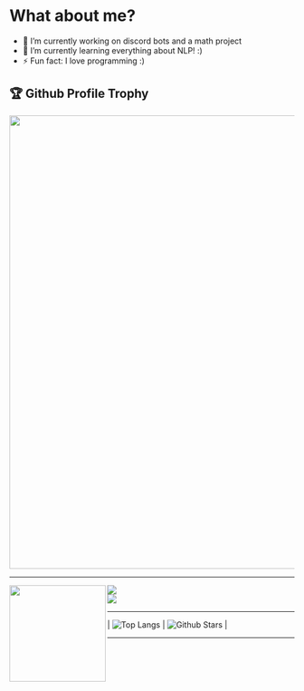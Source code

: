 

<!--
**PhantHive/PhantHive** is a ✨ _special_ ✨ repository because its `README.md` (this file) appears on your GitHub profile.

Here are some ideas to get you started:

- 🔭 I’m currently working on ...
- 🌱 I’m currently learning ...
- 👯 I’m looking to collaborate on ...
- 🤔 I’m looking for help with ...
- 💬 Ask me about ...
- 📫 How to reach me: ...
- 😄 Pronouns: ...
- ⚡ Fun fact: ...
-->

<h1> What about me? </h1>

- 🔭 I’m currently working on discord bots and a math project
- 🌱 I’m currently learning everything about NLP! :)
- ⚡ Fun fact: I love programming :)

<h2>🏆 Github Profile Trophy</h2>
  <img width=800 src=https://github-profile-trophy.vercel.app/?username=PhantHive&theme=radical&no-frame=true"/>

---

<div>
  <img height="170" align="left" src="https://github-readme-stats.vercel.app/api?username=PhantHive&count_private=true&include_all_commits=true" />
  <img src="https://github-readme-stats.vercel.app/api/top-langs/?username=PhantHive&layout=compact" />
</div>

<img align="center" src = "https://github-readme-stats.vercel.app/api?username=PhantHive&&show_icons=true&title_color=02D752&icon_color=bb2acf&text_color=b3b3ff&bg_color=0,000000,130F40">
  
----

| ![Top Langs](https://github-readme-stats.vercel.app/api/top-langs/?username=Aditya664&theme=tokyonight) | ![Github Stars](https://github-readme-stats.vercel.app/api?username=PhantHive&show_icons=true&locale=en&count_private=true&hide_rank=true&custom_title=My%20GitHub%20Stats&disable_animations=true&theme=tokyonight) |

------

